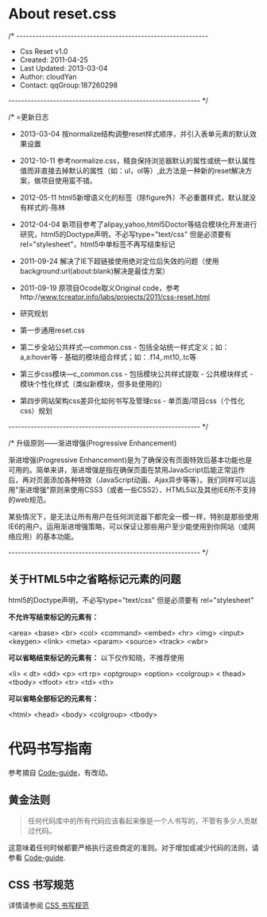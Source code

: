 
# About reset.css

/* ------------------------------------------------------------

  - Css Reset v1.0
  - Created: 2011-04-25
  - Last Updated: 2013-03-04
  - Author: cloudYan
  - Contact: qqGroup:187260298

------------------------------------------------------------ */


/* =更新日志

 * 2013-03-04 按normalize结构调整reset样式顺序，并引入表单元素的默认效果设置
 * 2012-10-11 参考normalize.css，精良保持浏览器默认的属性或统一默认属性值而非直接去掉默认的属性（如：ul，ol等）,此方法是一种新的reset解决方案，做项目使用蛮不错。
 * 2012-05-11 html5新增语义化的标签（除figure外）不必重置样式，默认就没有样式的-陈林
 * 2012-04-04 新项目参考了alipay,yahoo,html5Doctor等结合模块化开发进行研究，html5的Doctype声明，不必写type="text/css" 但是必须要有 rel="stylesheet"，html5中单标签不再写结束标记
 * 2011-09-24 解决了IE下超链接使用绝对定位后失效的问题（使用background:url(about:blank)解决是最佳方案）
 * 2011-09-19 原项目Ocode取义Original code，参考http://www.tcreator.info/labs/projects/2011/css-reset.html
 
 * 研究规划
 * 第一步通用reset.css
 * 第二步全站公共样式—common.css
       - 包括全站统一样式定义；如：a,a:hover等
       - 基础的模块组合样式；如：.f14,.mt10,.tc等
 * 第三步css模块—c_common.css
       - 包括模块公共样式提取
       - 公共模块样式
       - 模块个性化样式（类似新模块，但多处使用的）
 * 第四步网站架构css差异化如何书写及管理css
       - 单页面/项目css（个性化css）规划

------------------------------------------------------------ */

/* 升级原则——渐进增强(Progressive Enhancement)

渐进增强(Progressive Enhancement)是为了确保没有页面特效后基本功能也是可用的。简单来讲，渐进增强是指在确保页面在禁用JavaScript后能正常运作后，再对页面添加各种特效（JavaScript动画、Ajax异步等等）。我们同样可以运用"渐进增强"原则来使用CSS3（或者一些CSS2）、HTML5以及其他IE6所不支持的web规范。

某些情况下，是无法让所有用户在任何浏览器下都完全一模一样，特别是那些使用IE6的用户。运用渐进增强策略，可以保证让那些用户至少能使用到你网站（或网络应用）的基本功能。

------------------------------------------------------------ */




## 关于HTML5中之省略标记元素的问题

html5的Doctype声明，不必写type="text/css" 但是必须要有 rel="stylesheet"

**不允许写结束标记的元素有：**

&lt;area&gt; &lt;base&gt; &lt;br&gt; &lt;col&gt; &lt;command&gt; &lt;embed&gt; &lt;hr&gt; &lt;img&gt; &lt;input&gt; &lt;keygen&gt; &lt;link&gt; &lt;meta&gt; &lt;param&gt; &lt;source&gt; &lt;track&gt; &lt;wbr&gt;

**可以省略结束标记的元素有：** 以下仅作知晓，不推荐使用

&lt;li&gt; &lt; dt&gt; &lt;dd&gt; &lt;p&gt; &lt;rt rp&gt; &lt;optgroup&gt; &lt;option&gt; &lt;colgroup&gt; &lt; thead&gt; &lt;tbody&gt; &lt;tfoot&gt; &lt;tr&gt; &lt;td&gt; &lt;th&gt;

**可以省略全部标记的元素有：**

&lt;html&gt; &lt;head&gt; &lt;body&gt; &lt;colgroup&gt; &lt;tbody&gt;


# 代码书写指南

参考摘自 [Code-guide](https://github.com/webcoding/code-guide/tree/master/cn)，有改动。

## 黄金法则

> 任何代码库中的所有代码应该看起来像是一个人书写的，不管有多少人贡献过代码。

这意味着任何时候都要严格执行这些商定的准则。对于增加或减少代码的法则，请参看 [Code-guide](https://github.com/webcoding/code-guide/tree/master/zh-cn).

## CSS 书写规范

详情请参阅 [CSS 书写规范](http://www.tcreator.info/cnBootstrap/cnDocs/standard.php#css)

